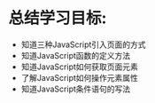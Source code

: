 # 总结学习目标:

- 知道三种JavaScript引入页面的方式
- 知道JavaScript函数的定义方法
- 知道JavaScript如何获取页面元素
- 了解JavaScript如何操作元素属性
- 知道JavaScript条件语句的写法

